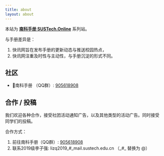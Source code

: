 ```yaml
---
title: about
layout: about
---
```


本站为 **[南科手册 SUSTech.Online](https://sustech.online/)** 系列站。

与手册差异是：
1. 快讯网旨在发布手册的更新动态与推送校园热点，
2. 快讯网注重及时性与主动性，与手册沉淀的形式不同。

## 社区

* 🌟南科手册 （QQ群）: [905618908](https://jq.qq.com/?_wv=1027&k=5D8EgDF)

## 合作 / 投稿

我们欢迎各种合作，接受社团活动通知广告，以及其他类型的活动广告。同时接受同学们的投稿。

合作方式：
1. 前往南科手册（QQ群）: [905618908](https://jq.qq.com/?_wv=1027&k=5D8EgDF)
2. 联系2019级李子强: lizq2019_#_mail.sustech.edu.cn （\_#\_ 替换为 @）
